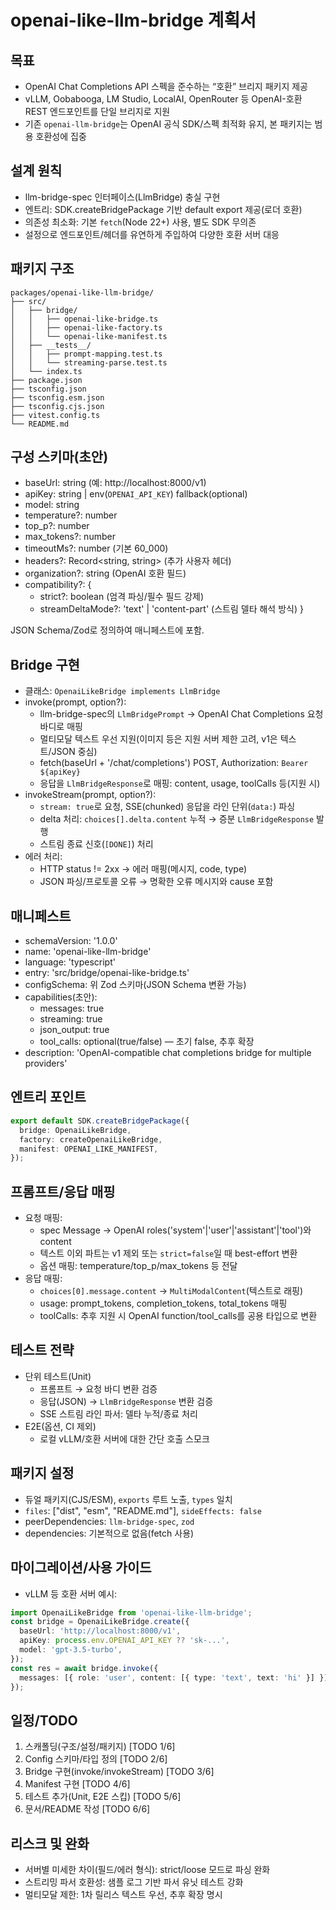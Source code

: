 # openai-like-llm-bridge 계획서

## 목표

- OpenAI Chat Completions API 스펙을 준수하는 “호환” 브리지 패키지 제공
- vLLM, Oobabooga, LM Studio, LocalAI, OpenRouter 등 OpenAI-호환 REST 엔드포인트를 단일 브리지로 지원
- 기존 `openai-llm-bridge`는 OpenAI 공식 SDK/스펙 최적화 유지, 본 패키지는 범용 호환성에 집중

## 설계 원칙

- llm-bridge-spec 인터페이스(LlmBridge) 충실 구현
- 엔트리: SDK.createBridgePackage 기반 default export 제공(로더 호환)
- 의존성 최소화: 기본 `fetch`(Node 22+) 사용, 별도 SDK 무의존
- 설정으로 엔드포인트/헤더를 유연하게 주입하여 다양한 호환 서버 대응

## 패키지 구조

```
packages/openai-like-llm-bridge/
├── src/
│   ├── bridge/
│   │   ├── openai-like-bridge.ts
│   │   ├── openai-like-factory.ts
│   │   └── openai-like-manifest.ts
│   ├── __tests__/
│   │   ├── prompt-mapping.test.ts
│   │   └── streaming-parse.test.ts
│   └── index.ts
├── package.json
├── tsconfig.json
├── tsconfig.esm.json
├── tsconfig.cjs.json
├── vitest.config.ts
└── README.md
```

## 구성 스키마(초안)

- baseUrl: string (예: http://localhost:8000/v1)
- apiKey: string | env(`OPENAI_API_KEY`) fallback(optional)
- model: string
- temperature?: number
- top_p?: number
- max_tokens?: number
- timeoutMs?: number (기본 60_000)
- headers?: Record<string, string> (추가 사용자 헤더)
- organization?: string (OpenAI 호환 필드)
- compatibility?: {
  - strict?: boolean (엄격 파싱/필수 필드 강제)
  - streamDeltaMode?: 'text' | 'content-part' (스트림 델타 해석 방식)
    }

JSON Schema/Zod로 정의하여 매니페스트에 포함.

## Bridge 구현

- 클래스: `OpenaiLikeBridge implements LlmBridge`
- invoke(prompt, option?):
  - llm-bridge-spec의 `LlmBridgePrompt` → OpenAI Chat Completions 요청 바디로 매핑
  - 멀티모달 텍스트 우선 지원(이미지 등은 지원 서버 제한 고려, v1은 텍스트/JSON 중심)
  - fetch(baseUrl + '/chat/completions') POST, Authorization: `Bearer ${apiKey}`
  - 응답을 `LlmBridgeResponse`로 매핑: content, usage, toolCalls 등(지원 시)
- invokeStream(prompt, option?):
  - `stream: true`로 요청, SSE(chunked) 응답을 라인 단위(`data:`) 파싱
  - delta 처리: `choices[].delta.content` 누적 → 증분 `LlmBridgeResponse` 발행
  - 스트림 종료 신호(`[DONE]`) 처리
- 에러 처리:
  - HTTP status != 2xx → 에러 매핑(메시지, code, type)
  - JSON 파싱/프로토콜 오류 → 명확한 오류 메시지와 cause 포함

## 매니페스트

- schemaVersion: '1.0.0'
- name: 'openai-like-llm-bridge'
- language: 'typescript'
- entry: 'src/bridge/openai-like-bridge.ts'
- configSchema: 위 Zod 스키마(JSON Schema 변환 가능)
- capabilities(초안):
  - messages: true
  - streaming: true
  - json_output: true
  - tool_calls: optional(true/false) — 초기 false, 추후 확장
- description: 'OpenAI-compatible chat completions bridge for multiple providers'

## 엔트리 포인트

```ts
export default SDK.createBridgePackage({
  bridge: OpenaiLikeBridge,
  factory: createOpenaiLikeBridge,
  manifest: OPENAI_LIKE_MANIFEST,
});
```

## 프롬프트/응답 매핑

- 요청 매핑:
  - spec Message → OpenAI roles('system'|'user'|'assistant'|'tool')와 content
  - 텍스트 이외 파트는 v1 제외 또는 `strict=false`일 때 best-effort 변환
  - 옵션 매핑: temperature/top_p/max_tokens 등 전달
- 응답 매핑:
  - `choices[0].message.content` → `MultiModalContent`(텍스트로 래핑)
  - usage: prompt_tokens, completion_tokens, total_tokens 매핑
  - toolCalls: 추후 지원 시 OpenAI function/tool_calls를 공용 타입으로 변환

## 테스트 전략

- 단위 테스트(Unit)
  - 프롬프트 → 요청 바디 변환 검증
  - 응답(JSON) → `LlmBridgeResponse` 변환 검증
  - SSE 스트림 라인 파서: 델타 누적/종료 처리
- E2E(옵션, CI 제외)
  - 로컬 vLLM/호환 서버에 대한 간단 호출 스모크

## 패키지 설정

- 듀얼 패키지(CJS/ESM), `exports` 루트 노출, `types` 일치
- `files`: ["dist", "esm", "README.md"], `sideEffects: false`
- peerDependencies: `llm-bridge-spec`, `zod`
- dependencies: 기본적으로 없음(fetch 사용)

## 마이그레이션/사용 가이드

- vLLM 등 호환 서버 예시:

```ts
import OpenaiLikeBridge from 'openai-like-llm-bridge';
const bridge = OpenaiLikeBridge.create({
  baseUrl: 'http://localhost:8000/v1',
  apiKey: process.env.OPENAI_API_KEY ?? 'sk-...',
  model: 'gpt-3.5-turbo',
});
const res = await bridge.invoke({
  messages: [{ role: 'user', content: [{ type: 'text', text: 'hi' }] }],
});
```

## 일정/TODO

1. 스캐폴딩(구조/설정/패키지) [TODO 1/6]
2. Config 스키마/타입 정의 [TODO 2/6]
3. Bridge 구현(invoke/invokeStream) [TODO 3/6]
4. Manifest 구현 [TODO 4/6]
5. 테스트 추가(Unit, E2E 스킵) [TODO 5/6]
6. 문서/README 작성 [TODO 6/6]

## 리스크 및 완화

- 서버별 미세한 차이(필드/에러 형식): strict/loose 모드로 파싱 완화
- 스트리밍 파서 호환성: 샘플 로그 기반 파서 유닛 테스트 강화
- 멀티모달 제한: 1차 릴리스 텍스트 우선, 추후 확장 명시
